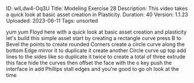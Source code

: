 ID: wILdw4-Oq3U
Title: Modeling Exercise 28
Description: This video takes a quick look at basic asset creation in Plasticity.
Duration: 40
Version: 1.1.23
Uploaded: 2023-06-11
Tags: unsorted

yum yum
Floyd here with a quick look at basic
asset creation and plasticity let's
build this simple asset start by
creating a rectangle curve press B to
Bevel the points to create rounded
Corners create a circle curve along the
bottom Edge mirror it to duplicate it
create another Circle curve up top add
lines to the sides like so
duplicate it twice to create a total of
three
extrude this face hide the curves then
offset the face with the o key
push the interface in add Phillips stall
edges and you're good to go
oh look at the time
